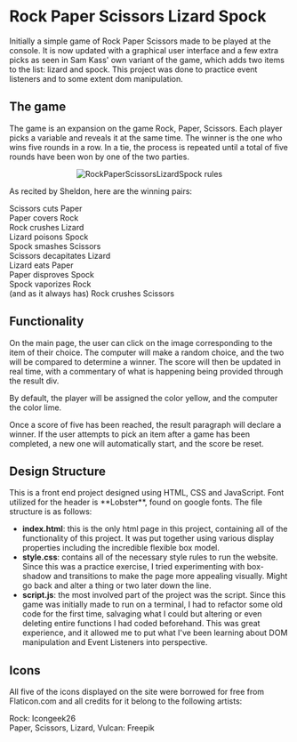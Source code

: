 # Rock Paper Scissors Lizard Spock

Initially a simple game of Rock Paper Scissors made to be played at the console. It is now updated with a graphical user interface and a few extra picks as seen in Sam Kass' own variant of the game, which adds two items to the list: lizard and spock. This project was done to practice event listeners and to some extent dom manipulation.

## The game

The game is an expansion on the game Rock, Paper, Scissors. Each player picks a variable and reveals it at the same time. The winner is the one who wins five rounds in a row. In a tie, the process is repeated until a total of five rounds have been won by one of the two parties.

<p align="center"> <img src="https://static.wikia.nocookie.net/bigbangtheory/images/7/7d/RPSLS.png/revision/latest/scale-to-width-down/180?cb=20120822205915"
     alt="RockPaperScissorsLizardSpock rules"> </p>

As recited by Sheldon, here are the winning pairs:

Scissors cuts Paper <br>
Paper covers Rock <br>
Rock crushes Lizard <br>
Lizard poisons Spock <br>
Spock smashes Scissors <br>
Scissors decapitates Lizard <br>
Lizard eats Paper <br>
Paper disproves Spock <br>
Spock vaporizes Rock <br>
(and as it always has) Rock crushes Scissors <br>

## Functionality

 <p>On the main page, the user can click on the image corresponding to the item of their choice. The computer will make a random choice, and the two will be compared to determine a winner. The score will then be updated in real time, with a commentary of what is happening being provided through the result div.</p>
 <p>By default, the player will be assigned the color yellow, and the computer the color lime.</p>
 <p>Once a score of five has been reached, the result paragraph will declare a winner. If the user attempts to pick an item after a game has been completed, a new one will automatically start, and the score be reset.</p>

## Design Structure

<p>This is a front end project designed using HTML, CSS and JavaScript. Font utilized for the header is **Lobster**, found on google fonts. The file structure is as follows:</p>

+ **index.html**: this is the only html page in this project, containing all of the functionality of this project. It was put together using various display properties including the incredible flexible box model. 
+ **style.css**: contains all of the necessary style rules to run the website. Since this was a practice exercise, I tried experimenting with box-shadow and transitions to make the page more appealing visually. Might go back and alter a thing or two later down the line.
+ **script.js**: the most involved part of the project was the script. Since this game was initially made to run on a terminal, I had to refactor some old code for the first time, salvaging what I could but altering or even deleting entire functions I had coded beforehand. This was great experience, and it allowed me to put what I've been learning about DOM manipulation and Event Listeners into perspective.

## Icons
<p>
All five of the icons displayed on the site were borrowed for free from Flaticon.com and all credits for it belong to the following artists: </p>
Rock: Icongeek26<br>
Paper, Scissors, Lizard, Vulcan: Freepik
